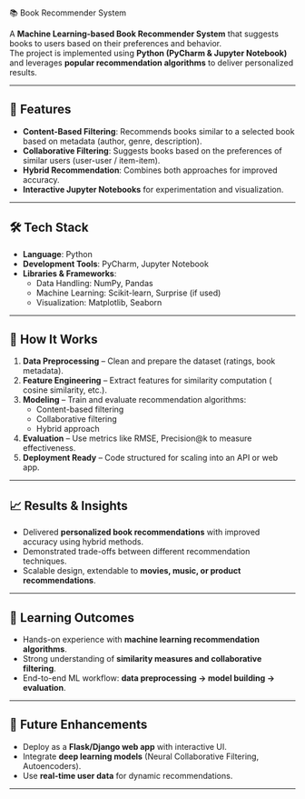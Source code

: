 📚 Book Recommender System

A **Machine Learning-based Book Recommender System** that suggests books to users based on their preferences and behavior.  
The project is implemented using **Python (PyCharm & Jupyter Notebook)** and leverages **popular recommendation algorithms** to deliver personalized results.

---

## 📌 Features

- **Content-Based Filtering**: Recommends books similar to a selected book based on metadata (author, genre, description).  
- **Collaborative Filtering**: Suggests books based on the preferences of similar users (user-user / item-item).  
- **Hybrid Recommendation**: Combines both approaches for improved accuracy.  
- **Interactive Jupyter Notebooks** for experimentation and visualization.  

---

## 🛠️ Tech Stack

- **Language**: Python  
- **Development Tools**: PyCharm, Jupyter Notebook  
- **Libraries & Frameworks**:  
  - Data Handling: NumPy, Pandas  
  - Machine Learning: Scikit-learn, Surprise (if used)  
  - Visualization: Matplotlib, Seaborn  

---

## 🚀 How It Works

1. **Data Preprocessing** – Clean and prepare the dataset (ratings, book metadata).  
2. **Feature Engineering** – Extract features for similarity computation ( cosine similarity, etc.).  
3. **Modeling** – Train and evaluate recommendation algorithms:
   - Content-based filtering  
   - Collaborative filtering  
   - Hybrid approach  
4. **Evaluation** – Use metrics like RMSE, Precision@k to measure effectiveness.  
5. **Deployment Ready** – Code structured for scaling into an API or web app.  

---

## 📈 Results & Insights

- Delivered **personalized book recommendations** with improved accuracy using hybrid methods.  
- Demonstrated trade-offs between different recommendation techniques.  
- Scalable design, extendable to **movies, music, or product recommendations**.  

---

## 🎯 Learning Outcomes

- Hands-on experience with **machine learning recommendation algorithms**.  
- Strong understanding of **similarity measures and collaborative filtering**.  
- End-to-end ML workflow: **data preprocessing → model building → evaluation**.  

---

## 🔮 Future Enhancements

- Deploy as a **Flask/Django web app** with interactive UI.  
- Integrate **deep learning models** (Neural Collaborative Filtering, Autoencoders).  
- Use **real-time user data** for dynamic recommendations.  

---

